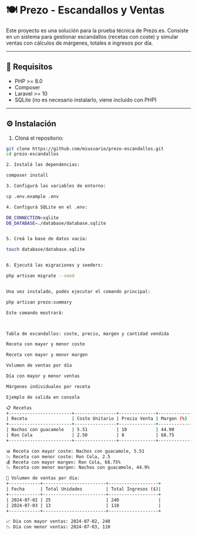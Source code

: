 # 🍽️ Prezo - Escandallos y Ventas

Este proyecto es una solución para la prueba técnica de Prezo.es. Consiste en un sistema para gestionar escandallos (recetas con coste) y simular ventas con cálculos de márgenes, totales e ingresos por día.

---

## 🧱 Requisitos

- PHP >= 8.0
- Composer
- Laravel >= 10
- SQLite (no es necesario instalarlo, viene incluido con PHP)

---

## ⚙️ Instalación

1. Cloná el repositorio:

```bash
git clone https://github.com/miusuario/prezo-escandallos.git
cd prezo-escandallos

2. Instalá las dependencias:

composer install

3. Configurá las variables de entorno:

cp .env.example .env

4. Configurá SQLite en el .env:

DB_CONNECTION=sqlite
DB_DATABASE=./database/database.sqlite


5. Creá la base de datos vacía:

touch database/database.sqlite


6. Ejecutá las migraciones y seeders:

php artisan migrate --seed


Una vez instalado, podés ejecutar el comando principal:

php artisan prezo:summary

Este comando mostrará:



Tabla de escandallos: coste, precio, margen y cantidad vendida

Receta con mayor y menor coste

Receta con mayor y menor margen

Volumen de ventas por día

Día con mayor y menor ventas

Márgenes individuales por receta

Ejemplo de salida en consola

📋 Recetas
+------------------------+----------------+--------------+-------------+-----------+------------------+
| Receta                 | Costo Unitario | Precio Venta | Margen (%)  | Vendidos  | Total Ventas ($) |
+------------------------+----------------+--------------+-------------+-----------+------------------+
| Nachos con guacamole   | 5.51           | 10           | 44.90       | 23        | 230              |
| Ron Cola               | 2.50           | 8            | 68.75       | 15        | 120              |
+------------------------+----------------+--------------+-------------+-----------+------------------+

📊 Receta con mayor coste: Nachos con guacamole, 5.51  
📉 Receta con menor coste: Ron Cola, 2.5  
💰 Receta con mayor margen: Ron Cola, 68.75%  
📉 Receta con menor margen: Nachos con guacamole, 44.9%  

📆 Volumen de ventas por día:
+------------+------------------------+-------------------+
| Fecha      | Total Unidades         | Total Ingresos ($)|
+------------+------------------------+-------------------+
| 2024-07-02 | 25                     | 240               |
| 2024-07-03 | 13                     | 110               |
+------------+------------------------+-------------------+

📈 Día con mayor ventas: 2024-07-02, 240  
📉 Día con menor ventas: 2024-07-03, 110  
